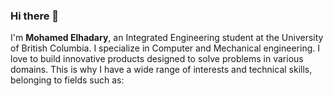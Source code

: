 ### Hi there 👋

I'm **Mohamed Elhadary**, an Integrated Engineering student at the University of British Columbia. I specialize in Computer and Mechanical engineering. I love to build innovative products designed to solve problems in various domains. This is why I have a wide range of interests and technical skills, belonging to fields such as:

<!--
**moelhadary/moelhadary** is a ✨ _special_ ✨ repository because its `README.md` (this file) appears on your GitHub profile.

Here are some ideas to get you started:

- 🔭 I’m currently working on ...
- 🌱 I’m currently learning ...
- 👯 I’m looking to collaborate on ...
- 🤔 I’m looking for help with ...
- 💬 Ask me about ...
- 📫 How to reach me: ...
- 😄 Pronouns: ...
- ⚡ Fun fact: ...
-->



